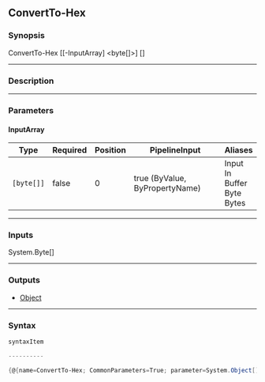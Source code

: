 ConvertTo-Hex
-------------

### Synopsis

ConvertTo-Hex [[-InputArray] <byte[]>] [<CommonParameters>]

---

### Description

---

### Parameters
#### **InputArray**

|Type      |Required|Position|PipelineInput                 |Aliases                                   |
|----------|--------|--------|------------------------------|------------------------------------------|
|`[byte[]]`|false   |0       |true (ByValue, ByPropertyName)|Input<br/>In<br/>Buffer<br/>Byte<br/>Bytes|

---

### Inputs
System.Byte[]

---

### Outputs
* [Object](https://learn.microsoft.com/en-us/dotnet/api/System.Object)

---

### Syntax
```PowerShell
syntaxItem
```
```PowerShell
----------
```
```PowerShell
{@{name=ConvertTo-Hex; CommonParameters=True; parameter=System.Object[]}}
```
